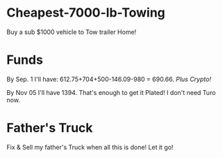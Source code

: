 # Cheapest-7000-lb-Towing
Buy a sub $1000 vehicle to Tow trailer Home!

# Funds

By Sep. 1 I'll have: 612.75+704+500-146.09-980 = 690.66. *Plus Crypto!*

By Nov 05 I'll have 1394. That's enough to get it Plated! I don't need Turo now.


# Father's Truck
Fix &amp; Sell my father's Truck when all this is done! Let it go!
